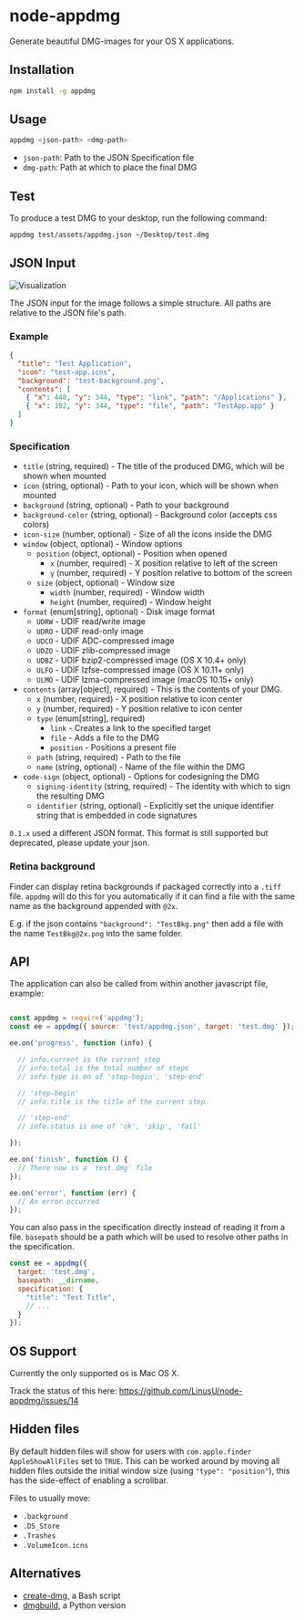 # node-appdmg

Generate beautiful DMG-images for your OS X applications.

## Installation

```sh
npm install -g appdmg
```

## Usage

```sh
appdmg <json-path> <dmg-path>
```

- `json-path`: Path to the JSON Specification file
- `dmg-path`:  Path at which to place the final DMG

## Test

To produce a test DMG to your desktop, run the following command:

```sh
appdmg test/assets/appdmg.json ~/Desktop/test.dmg
```

## JSON Input

![Visualization](/help/help.png?raw=true)

The JSON input for the image follows a simple structure. All paths are relative to
the JSON file's path.

### Example

```json
{
  "title": "Test Application",
  "icon": "test-app.icns",
  "background": "test-background.png",
  "contents": [
    { "x": 448, "y": 344, "type": "link", "path": "/Applications" },
    { "x": 192, "y": 344, "type": "file", "path": "TestApp.app" }
  ]
}
```

### Specification

- `title` (string, required) - The title of the produced DMG, which will be shown when mounted
- `icon` (string, optional) - Path to your icon, which will be shown when mounted
- `background` (string, optional) - Path to your background
- `background-color` (string, optional) - Background color (accepts css colors)
- `icon-size` (number, optional) - Size of all the icons inside the DMG
- `window` (object, optional) - Window options
  - `position` (object, optional) - Position when opened
    - `x` (number, required) - X position relative to left of the screen
    - `y` (number, required) - Y position relative to bottom of the screen
  - `size` (object, optional) - Window size
    - `width` (number, required) - Window width
    - `height` (number, required) - Window height
- `format` (enum[string], optional) - Disk image format
    - `UDRW` - UDIF read/write image
    - `UDRO` - UDIF read-only image
    - `UDCO` - UDIF ADC-compressed image
    - `UDZO` - UDIF zlib-compressed image
    - `UDBZ` - UDIF bzip2-compressed image (OS X 10.4+ only)
    - `ULFO` - UDIF lzfse-compressed image (OS X 10.11+ only)
    - `ULMO` - UDIF lzma-compressed image (macOS 10.15+ only)
- `contents` (array[object], required) - This is the contents of your DMG.
    - `x` (number, required) - X position relative to icon center
    - `y` (number, required) - Y position relative to icon center
    - `type` (enum[string], required)
      - `link` - Creates a link to the specified target
      - `file` - Adds a file to the DMG
      - `position` - Positions a present file
    - `path` (string, required) - Path to the file
    - `name` (string, optional) - Name of the file within the DMG
- `code-sign` (object, optional) - Options for codesigning the DMG
  - `signing-identity` (string, required) - The identity with which to sign the resulting DMG
  - `identifier` (string, optional) - Explicitly set the unique identifier string that is embedded in code signatures

`0.1.x` used a different JSON format. This format is still supported but
deprecated, please update your json.

### Retina background

Finder can display retina backgrounds if packaged correctly into a `.tiff`
file. `appdmg` will do this for you automatically if it can find a file
with the same name as the background appended with `@2x`.

E.g. if the json contains `"background": "TestBkg.png"` then add a file
with the name `TestBkg@2x.png` into the same folder.

## API

The application can also be called from within
another javascript file, example:

```javascript

const appdmg = require('appdmg');
const ee = appdmg({ source: 'test/appdmg.json', target: 'test.dmg' });

ee.on('progress', function (info) {

  // info.current is the current step
  // info.total is the total number of steps
  // info.type is on of 'step-begin', 'step-end'

  // 'step-begin'
  // info.title is the title of the current step

  // 'step-end'
  // info.status is one of 'ok', 'skip', 'fail'

});

ee.on('finish', function () {
  // There now is a `test.dmg` file
});

ee.on('error', function (err) {
  // An error occurred
});

```

You can also pass in the specification directly instead of reading it from a file. `basepath` should be a path which will be used to resolve other paths in the specification.

```javascript
const ee = appdmg({
  target: 'test.dmg',
  basepath: __dirname,
  specification: {
    "title": "Test Title",
    // ...
  }
});
```

## OS Support

Currently the only supported os is Mac OS X.

Track the status of this here: https://github.com/LinusU/node-appdmg/issues/14

## Hidden files

By default hidden files will show for users with `com.apple.finder AppleShowAllFiles`
set to `TRUE`. This can be worked around by moving all hidden files outside the initial
window size (using `"type": "position"`), this has the side-effect of enabling a scrollbar.

Files to usually move:

- `.background`
- `.DS_Store`
- `.Trashes`
- `.VolumeIcon.icns`

## Alternatives

- [create-dmg](https://github.com/andreyvit/create-dmg/blob/master/README.md), a Bash script
- [dmgbuild](https://pypi.python.org/pypi/dmgbuild), a Python version
